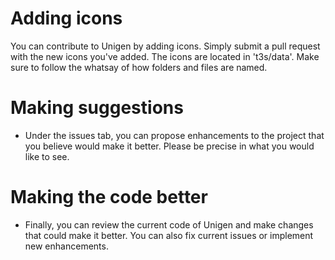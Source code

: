 # Adding icons

You can contribute to Unigen by adding icons. Simply submit a pull request with the new icons you've added. The icons are located in 't3s/data'. Make sure to follow the whatsay of how folders and files are named.

# Making suggestions

- Under the issues tab, you can propose enhancements to the project that you believe would make it better. Please be precise in what you would like to see.

# Making the code better

- Finally, you can review the current code of Unigen and make changes that could make it better. You can also fix current issues or implement new enhancements.
